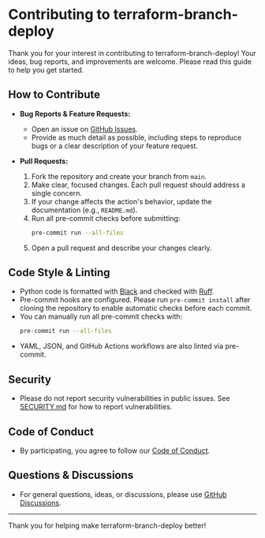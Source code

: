 # Contributing to terraform-branch-deploy

Thank you for your interest in contributing to terraform-branch-deploy! Your ideas, bug reports, and improvements are welcome. Please read this guide to help you get started.

## How to Contribute

- **Bug Reports & Feature Requests:**
  - Open an issue on [GitHub Issues](https://github.com/scarowar/terraform-branch-deploy/issues).
  - Provide as much detail as possible, including steps to reproduce bugs or a clear description of your feature request.

- **Pull Requests:**
  1. Fork the repository and create your branch from `main`.
  2. Make clear, focused changes. Each pull request should address a single concern.
  3. If your change affects the action's behavior, update the documentation (e.g., `README.md`).
  4. Run all pre-commit checks before submitting:
     ```sh
     pre-commit run --all-files
     ```
  5. Open a pull request and describe your changes clearly.

## Code Style & Linting

- Python code is formatted with [Black](https://black.readthedocs.io/en/stable/) and checked with [Ruff](https://docs.astral.sh/ruff/).
- Pre-commit hooks are configured. Please run `pre-commit install` after cloning the repository to enable automatic checks before each commit.
- You can manually run all pre-commit checks with:
  ```sh
  pre-commit run --all-files
  ```
- YAML, JSON, and GitHub Actions workflows are also linted via pre-commit.

## Security

- Please do not report security vulnerabilities in public issues. See [SECURITY.md](./SECURITY.md) for how to report vulnerabilities.

## Code of Conduct

- By participating, you agree to follow our [Code of Conduct](./CODE_OF_CONDUCT.md).

## Questions & Discussions

- For general questions, ideas, or discussions, please use [GitHub Discussions](https://github.com/scarowar/terraform-branch-deploy/discussions).

---

Thank you for helping make terraform-branch-deploy better!
